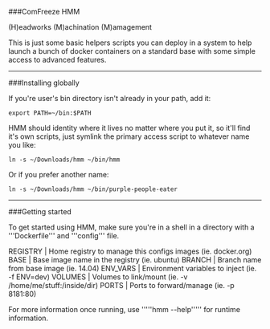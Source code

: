 ###ComFreeze HMM

(H)eadworks (M)achination (M)amagement

This is just some basic helpers scripts you can deploy in a system to help launch a bunch of docker containers on a standard base with some simple access to advanced features.

---

###Installing globally

If you're user's bin directory isn't already in your path, add it:

```
export PATH=~/bin:$PATH
```

HMM should identity where it lives no matter where you put it, so it'll find it's own scripts, just symlink the primary access script to whatever name you like:

```
ln -s ~/Downloads/hmm ~/bin/hmm
```

Or if you prefer another name:

```
ln -s ~/Downloads/hmm ~/bin/purple-people-eater
```

---

###Getting started

To get started using HMM, make sure you're in a shell in a directory with a '''Dockerfile''' and '''config''' file.

REGISTRY   | Home registry to manage this configs images (ie. docker.org)
BASE       | Base image name in the registry (ie. ubuntu)
BRANCH     | Branch name from base image (ie. 14.04)
ENV_VARS   | Environment variables to inject (ie. -f ENV=dev)
VOLUMES    | Volumes to link/mount (ie. -v /home/me/stuff:/inside/dir)
PORTS      | Ports to forward/manage (ie. -p 8181:80)

For more information once running, use '''''hmm --help''''' for runtime information.
